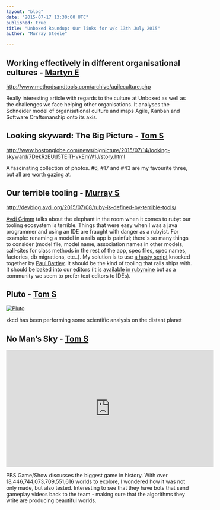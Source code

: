 ```yaml
---
layout: "blog"
date: "2015-07-17 13:30:00 UTC"
published: true
title: "Unboxed Roundup: Our links for w/c 13th July 2015"
author: "Murray Steele"

---
```


## Working effectively in different organisational cultures - [Martyn E](http://www.unboxedconsulting.com/people/martyn-evans)

http://www.methodsandtools.com/archive/agileculture.php

Really interesting article with regards to the culture at Unboxed as well as the challenges we face helping other organisations. It analyses the Schneider model of organisational culture and maps Agile, Kanban and Software Craftsmanship onto its axis.

## Looking skyward: The Big Picture - [Tom S](http://www.unboxedconsulting.com/people/tom-sabin)

http://www.bostonglobe.com/news/bigpicture/2015/07/14/looking-skyward/7DekRzEUd5TEiTHvkEmW1J/story.html

A fascinating collection of photos. #6, #17 and #43 are my favourite three, but all are worth gazing at.

## Our terrible tooling - [Murray S](http://www.unboxedconsulting.com/people/murray-steele)

http://devblog.avdi.org/2015/07/08/ruby-is-defined-by-terrible-tools/

[Avdi Grimm](http://avdi.org) talks about the elephant in the room when it comes to ruby: our tooling ecosystem is terrible. Things that were easy when I was a java programmer and using an IDE are fraught with danger as a rubyist. For example: renaming a model in a rails app is painful; there's so many things to consider (model file, model name, association names in other models, call-sites for class methods in the rest of the app, spec files, spec names, factories, db migrations, etc..). My solution is to use [a hasty script](https://gist.github.com/h-lame/2880696) knocked together by [Paul Battley](http://pro-ru.com). It should be the kind of tooling that rails ships with. It should be baked into our editors (it is [available in rubymine](https://www.jetbrains.com/ruby/help/rename-refactorings.html) but as a community we seem to prefer text editors to IDEs).

## Pluto - [Tom S](http://www.unboxedconsulting.com/people/tom-sabin)

[![Pluto](http://imgs.xkcd.com/comics/pluto.png)](http://xkcd.com/1551/)

xkcd has been performing some scientific analysis on the distant planet 

## No Man’s Sky - [Tom S](http://www.unboxedconsulting.com/people/tom-sabin) <iframe width="560" height="315" src="https://www.youtube.com/embed/2KlmY7zxAp0" frameborder="0" allowfullscreen></iframe>

PBS Game/Show discusses the biggest game in history. With over 18,446,744,073,709,551,616 worlds to explore, I wondered how it was not only made, but also tested. Interesting to see that they have bots that send gameplay videos back to the team - making sure that the algorithms they write are producing beautiful worlds.


